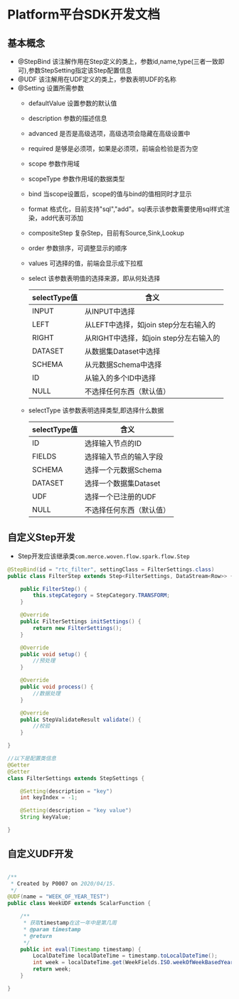 # Platform平台SDK开发文档

## 基本概念
- @StepBind 该注解作用在Step定义的类上，参数id,name,type(三者一致即可),参数StepSetting指定该Step配置信息
- @UDF 该注解用在UDF定义的类上，参数表明UDF的名称
- @Setting 设置所需参数
  - defaultValue 设置参数的默认值
  - description 参数的描述信息
  - advanced 是否是高级选项，高级选项会隐藏在高级设置中
  - required 是够是必须项，如果是必须项，前端会检验是否为空
  
  - scope 参数作用域
  - scopeType 参数作用域的数据类型
  - bind 当scope设置后，scope的值与bind的值相同时才显示
  
  - format 格式化，目前支持"sql","add"。sql表示该参数需要使用sql样式渲染，add代表可添加
  - compositeStep 复杂Step，目前有Source,Sink,Lookup
  - order 参数排序，可调整显示的顺序
  - values 可选择的值，前端会显示成下拉框
  - select 该参数表明值的选择来源，即从何处选择
    
       selectType值 | 含义
       ---|---
       INPUT | 从INPUT中选择
       LEFT | 从LEFT中选择，如join step分左右输入的
       RIGHT | 从RIGHT中选择，如join step分左右输入的
       DATASET | 从数据集Dataset中选择
       SCHEMA | 从元数据Schema中选择
       ID | 从输入的多个ID中选择
       NULL | 不选择任何东西（默认值）
       
  - selectType 该参数表明选择类型,即选择什么数据
    
       selectType值 | 含义
       ---|---
       ID | 选择输入节点的ID
       FIELDS | 选择输入节点的输入字段
       SCHEMA | 选择一个元数据Schema
       DATASET | 选择一个数据集Dataset
       UDF | 选择一个已注册的UDF
       NULL | 不选择任何东西（默认值）

## 自定义Step开发
- Step开发应该继承类`com.merce.woven.flow.spark.flow.Step`
```java
@StepBind(id = "rtc_filter", settingClass = FilterSettings.class)
public class FilterStep extends Step<FilterSettings, DataStream<Row>> {

    public FilterStep() {
        this.stepCategory = StepCategory.TRANSFORM;
    }

    @Override
    public FilterSettings initSettings() {
        return new FilterSettings();
    }

    @Override
    public void setup() {
        //预处理
    }

    @Override
    public void process() {
        //数据处理
    }

    @Override
    public StepValidateResult validate() {
        //校验
    }

}

//以下是配置类信息
@Getter
@Setter
class FilterSettings extends StepSettings {

    @Setting(description = "key")
    int keyIndex = -1;

    @Setting(description = "key value")
    String keyValue;

}

```

## 自定义UDF开发 

```java

/**
 * Created by P0007 on 2020/04/15.
 */
@UDF(name = "WEEK_OF_YEAR_TEST")
public class WeekUDF extends ScalarFunction {

    /**
     * 获取timestamp在这一年中是第几周
     * @param timestamp
     * @return
     */
    public int eval(Timestamp timestamp) {
        LocalDateTime localDateTime = timestamp.toLocalDateTime();
        int week = localDateTime.get(WeekFields.ISO.weekOfWeekBasedYear());
        return week;
    }

}

```
